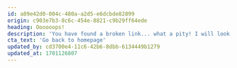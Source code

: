```yaml
---
id: a89e42d0-004c-480a-a2d5-e6dcbde82899
origin: c903e7b3-8c6c-454e-8821-c9b29ff64ede
heading: Oooooops!
description: 'You have found a broken link... what a pity! I will look into the reason for this error and correct it. In the meantime, I invite you to go back to our homepage.'
cta_text: 'Go back to homepage'
updated_by: cd3700e4-11c6-42b6-8dbb-6134449b1279
updated_at: 1701126807
---
```

